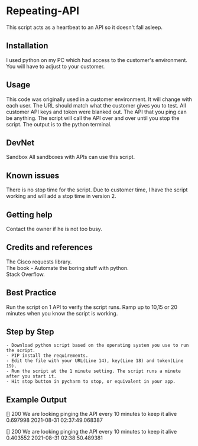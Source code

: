 # Repeating-API
This script acts as a heartbeat to an API so it doesn't fall asleep.

## Installation 
I used python on my PC which had access to the customer's environment. You will have to adjust to your customer.

## Usage 
This code was originally used in a customer environment. It will change with each user. The URL should match what the customer gives you to test. All customer API keys and token were blanked out. The API that you ping can be anything. The script will call the API over and over until you stop the script. The output is to the python terminal.

## DevNet 
Sandbox All sandboxes with APIs can use this script.

## Known issues 
There is no stop time for the script. Due to customer time, I have the script working and will add a stop time in version 2.

## Getting help 
Contact the owner if he is not too busy.

## Credits and references 
The Cisco requests library. <br />
The book - Automate the boring stuff with python. <br />
Stack Overflow.

## Best Practice 
Run the script on 1 API to verify the script runs. Ramp up to 10,15 or 20 minutes when you know the script is working.

## Step by Step

    - Download python script based on the operating system you use to run the script.
    - PIP install the requirements.
    - Edit the file with your URL(Line 14), key(Line 18) and token(Line 19).
    - Run the script at the 1 minute setting. The script runs a minute after you start it.
    - Hit stop button in pycharm to stop, or equivalent in your app.
    
    

## Example Output
[]
200
We are looking pinging the API every 10 minutes to keep it alive
0.697998
2021-08-31 02:37:49.068387

[]
200
We are looking pinging the API every 10 minutes to keep it alive
0.403552
2021-08-31 02:38:50.489381








